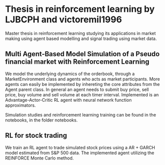 # Thesis in reinforcement learning by LJBCPH and victoremil1996
Master thesis in reinforcement learning studying its applications in market making using agent based modelling and signal trading using market data.


## Multi Agent-Based Model Simulation of a Pseudo financial market with Reinforcement Learning
We model the underlying dynamics of the orderbook, through a MarketEnvironment class and agents who acts as market participants. More agents can easily be implemented by inhereting the core attributes from the Agent parent class. In general an agent needs to submit buy price, sell price, buy volume and sell volume at each timer interval. Implemented is an Advantage-Actor-Critic RL agent with neural network function approximators.  

Simulation studies and reinforcement learning training can be found in the notebooks, in the folder notebooks.

## RL for stock trading

We train an RL agent to trade simulated stock prices using a AR + GARCH model estimated from S&P 500 data. The implemented agent utilizing the REINFORCE Monte Carlo method. 
